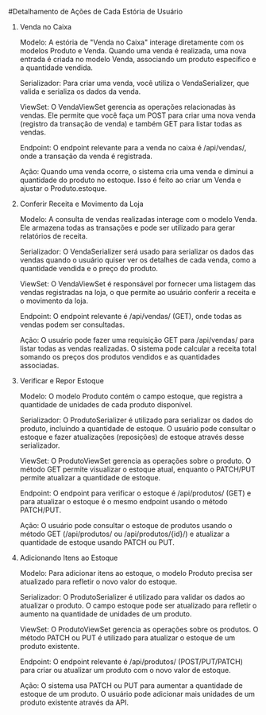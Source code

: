 #Detalhamento de Ações de Cada Estória de Usuário
1. Venda no Caixa

    Modelo: A estória de "Venda no Caixa" interage diretamente com os modelos Produto e Venda. Quando uma venda é realizada, uma nova entrada é criada no modelo Venda, associando um produto específico e a quantidade vendida.

    Serializador: Para criar uma venda, você utiliza o VendaSerializer, que valida e serializa os dados da venda.

    ViewSet: O VendaViewSet gerencia as operações relacionadas às vendas. Ele permite que você faça um POST para criar uma nova venda (registro da transação de venda) e também GET para listar todas as vendas.

    Endpoint: O endpoint relevante para a venda no caixa é /api/vendas/, onde a transação da venda é registrada.

    Ação: Quando uma venda ocorre, o sistema cria uma venda e diminui a quantidade do produto no estoque. Isso é feito ao criar um Venda e ajustar o Produto.estoque.

2. Conferir Receita e Movimento da Loja

    Modelo: A consulta de vendas realizadas interage com o modelo Venda. Ele armazena todas as transações e pode ser utilizado para gerar relatórios de receita.

    Serializador: O VendaSerializer será usado para serializar os dados das vendas quando o usuário quiser ver os detalhes de cada venda, como a quantidade vendida e o preço do produto.

    ViewSet: O VendaViewSet é responsável por fornecer uma listagem das vendas registradas na loja, o que permite ao usuário conferir a receita e o movimento da loja.

    Endpoint: O endpoint relevante é /api/vendas/ (GET), onde todas as vendas podem ser consultadas.

    Ação: O usuário pode fazer uma requisição GET para /api/vendas/ para listar todas as vendas realizadas. O sistema pode calcular a receita total somando os preços dos produtos vendidos e as quantidades associadas.

3. Verificar e Repor Estoque

    Modelo: O modelo Produto contém o campo estoque, que registra a quantidade de unidades de cada produto disponível.

    Serializador: O ProdutoSerializer é utilizado para serializar os dados do produto, incluindo a quantidade de estoque. O usuário pode consultar o estoque e fazer atualizações (reposições) de estoque através desse serializador.

    ViewSet: O ProdutoViewSet gerencia as operações sobre o produto. O método GET permite visualizar o estoque atual, enquanto o PATCH/PUT permite atualizar a quantidade de estoque.

    Endpoint: O endpoint para verificar o estoque é /api/produtos/ (GET) e para atualizar o estoque é o mesmo endpoint usando o método PATCH/PUT.

    Ação: O usuário pode consultar o estoque de produtos usando o método GET (/api/produtos/ ou /api/produtos/{id}/) e atualizar a quantidade de estoque usando PATCH ou PUT.

4. Adicionando Itens ao Estoque

    Modelo: Para adicionar itens ao estoque, o modelo Produto precisa ser atualizado para refletir o novo valor do estoque.

    Serializador: O ProdutoSerializer é utilizado para validar os dados ao atualizar o produto. O campo estoque pode ser atualizado para refletir o aumento na quantidade de unidades de um produto.

    ViewSet: O ProdutoViewSet gerencia as operações sobre os produtos. O método PATCH ou PUT é utilizado para atualizar o estoque de um produto existente.

    Endpoint: O endpoint relevante é /api/produtos/ (POST/PUT/PATCH) para criar ou atualizar um produto com o novo valor de estoque.

    Ação: O sistema usa PATCH ou PUT para aumentar a quantidade de estoque de um produto. O usuário pode adicionar mais unidades de um produto existente através da API.